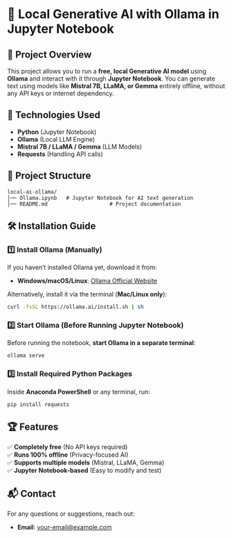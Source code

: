 # 🚀 Local Generative AI with Ollama in Jupyter Notebook

## 📌 Project Overview
This project allows you to run a **free, local Generative AI model** using **Ollama** and interact with it through **Jupyter Notebook**. You can generate text using models like **Mistral 7B, LLaMA, or Gemma** entirely offline, without any API keys or internet dependency.

## 🔧 Technologies Used
- **Python** (Jupyter Notebook)
- **Ollama** (Local LLM Engine)
- **Mistral 7B / LLaMA / Gemma** (LLM Models)
- **Requests** (Handling API calls)

## 📂 Project Structure
```
local-ai-ollama/
│── Ollama.ipynb   # Jupyter Notebook for AI text generation
│── README.md                    # Project documentation
```

## 🛠 Installation Guide
### **1️⃣ Install Ollama** (Manually)
If you haven’t installed Ollama yet, download it from:
- **Windows/macOS/Linux**: [Ollama Official Website](https://ollama.com/download)

Alternatively, install it via the terminal (**Mac/Linux only**):
```sh
curl -fsSL https://ollama.ai/install.sh | sh
```

### **2️⃣ Start Ollama** (Before Running Jupyter Notebook)
Before running the notebook, **start Ollama in a separate terminal**:
```sh
ollama serve
```

### **3️⃣ Install Required Python Packages**
Inside **Anaconda PowerShell** or any terminal, run:
```sh
pip install requests
```



## 🏆 Features
✅ **Completely free** (No API keys required)  
✅ **Runs 100% offline** (Privacy-focused AI)  
✅ **Supports multiple models** (Mistral, LLaMA, Gemma)  
✅ **Jupyter Notebook-based** (Easy to modify and test)  



## 📬 Contact
For any questions or suggestions, reach out:
- **Email**: your-email@example.com
